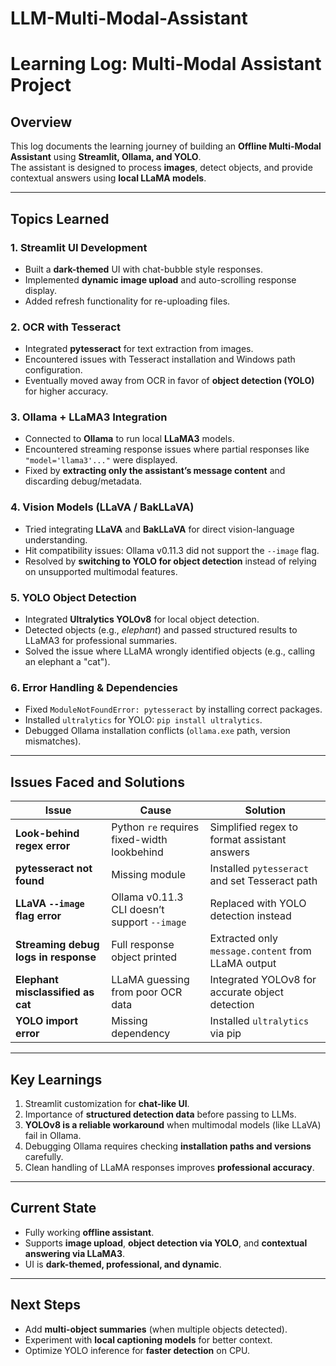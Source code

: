 # LLM-Multi-Modal-Assistant

# Learning Log: Multi-Modal Assistant Project

## Overview
This log documents the learning journey of building an **Offline Multi-Modal Assistant** using **Streamlit, Ollama, and YOLO**.  
The assistant is designed to process **images**, detect objects, and provide contextual answers using **local LLaMA models**.

---

## Topics Learned

### 1. **Streamlit UI Development**
- Built a **dark-themed** UI with chat-bubble style responses.
- Implemented **dynamic image upload** and auto-scrolling response display.
- Added refresh functionality for re-uploading files.

### 2. **OCR with Tesseract**
- Integrated **pytesseract** for text extraction from images.
- Encountered issues with Tesseract installation and Windows path configuration.
- Eventually moved away from OCR in favor of **object detection (YOLO)** for higher accuracy.

### 3. **Ollama + LLaMA3 Integration**
- Connected to **Ollama** to run local **LLaMA3** models.
- Encountered streaming response issues where partial responses like `"model='llama3'..."` were displayed.
- Fixed by **extracting only the assistant’s message content** and discarding debug/metadata.

### 4. **Vision Models (LLaVA / BakLLaVA)**
- Tried integrating **LLaVA** and **BakLLaVA** for direct vision-language understanding.
- Hit compatibility issues: Ollama v0.11.3 did not support the `--image` flag.
- Resolved by **switching to YOLO for object detection** instead of relying on unsupported multimodal features.

### 5. **YOLO Object Detection**
- Integrated **Ultralytics YOLOv8** for local object detection.
- Detected objects (e.g., *elephant*) and passed structured results to LLaMA3 for professional summaries.
- Solved the issue where LLaMA wrongly identified objects (e.g., calling an elephant a "cat").

### 6. **Error Handling & Dependencies**
- Fixed `ModuleNotFoundError: pytesseract` by installing correct packages.
- Installed `ultralytics` for YOLO: `pip install ultralytics`.
- Debugged Ollama installation conflicts (`ollama.exe` path, version mismatches).

---

## Issues Faced and Solutions

| Issue | Cause | Solution |
|-------|-------|----------|
| **Look-behind regex error** | Python `re` requires fixed-width lookbehind | Simplified regex to format assistant answers |
| **pytesseract not found** | Missing module | Installed `pytesseract` and set Tesseract path |
| **LLaVA `--image` flag error** | Ollama v0.11.3 CLI doesn’t support `--image` | Replaced with YOLO detection instead |
| **Streaming debug logs in response** | Full response object printed | Extracted only `message.content` from LLaMA output |
| **Elephant misclassified as cat** | LLaMA guessing from poor OCR data | Integrated YOLOv8 for accurate object detection |
| **YOLO import error** | Missing dependency | Installed `ultralytics` via pip |

---

## Key Learnings
1. Streamlit customization for **chat-like UI**.
2. Importance of **structured detection data** before passing to LLMs.
3. **YOLOv8 is a reliable workaround** when multimodal models (like LLaVA) fail in Ollama.
4. Debugging Ollama requires checking **installation paths and versions** carefully.
5. Clean handling of LLaMA responses improves **professional accuracy**.

---

## Current State
- Fully working **offline assistant**.  
- Supports **image upload**, **object detection via YOLO**, and **contextual answering via LLaMA3**.  
- UI is **dark-themed, professional, and dynamic**.

---

## Next Steps
- Add **multi-object summaries** (when multiple objects detected).  
- Experiment with **local captioning models** for better context.  
- Optimize YOLO inference for **faster detection** on CPU.


